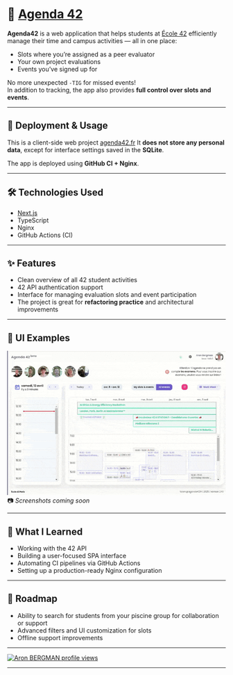 # 📅 [Agenda 42](https://agenda42.fr)

**Agenda42** is a web application that helps students at [École 42](https://42.fr) efficiently manage their time and campus activities — all in one place:  
- Slots where you’re assigned as a peer evaluator  
- Your own project evaluations  
- Events you’ve signed up for  

No more unexpected `-TIG` for missed events!  
In addition to tracking, the app also provides **full control over slots and events**.

---

## 🚀 Deployment & Usage

This is a client-side web project [agenda42.fr](https://agenda42.fr)
It **does not store any personal data**, except for interface settings saved in the **SQLite**.

The app is deployed using **GitHub CI + Nginx**.

---

## 🛠️ Technologies Used

- [Next.js](https://nextjs.org/)  
- TypeScript  
- Nginx  
- GitHub Actions (CI)

---

## ✨ Features

- Clean overview of all 42 student activities
- 42 API authentication support
- Interface for managing evaluation slots and event participation
- The project is great for **refactoring practice** and architectural improvements

---

## 🧪 UI Examples

![Agenda42 Demo](https://raw.githubusercontent.com/aronbergman/aronbergman/refs/heads/main/static/3.gif)
📷 *Screenshots coming soon*

---

## 🧠 What I Learned

- Working with the 42 API
- Building a user-focused SPA interface
- Automating CI pipelines via GitHub Actions
- Setting up a production-ready Nginx configuration

---

## 📌 Roadmap

- Ability to search for students from your piscine group for collaboration or support
- Advanced filters and UI customization for slots
- Offline support improvements

---

[![Aron BERGMAN profile views](https://u8views.com/api/v1/github/profiles/16627639/views/day-week-month-total-count.svg)](https://u8views.com/github/aronbergman)

---
